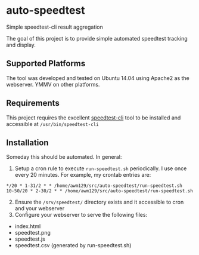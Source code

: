# auto-speedtest
Simple speedtest-cli result aggregation

The goal of this project is to provide simple automated speedtest tracking and display.

Supported Platforms
-------------------
The tool was developed and tested on Ubuntu 14.04 using Apache2 as the webserver. YMMV on other platforms.

Requirements
------------
This project requires the excellent [speedtest-cli](https://github.com/sivel/speedtest-cli) tool to be installed and accessible at `/usr/bin/speedtest-cli`

Installation
------------

Someday this should be automated. In general:

1. Setup a cron rule to execute `run-speedtest.sh` periodically. I use once every 20 minutes. For example, my crontab entries are:

  ```
*/20 * 1-31/2 * * /home/awm129/src/auto-speedtest/run-speedtest.sh
10-50/20 * 2-30/2 * * /home/awm129/src/auto-speedtest/run-speedtest.sh
  ```
2. Ensure the `/srv/speedtest/` directory exists and it accessible to cron and your webserver
3. Configure your webserver to serve the following files:
  * index.html
  * speedtest.png
  * speedtest.js
  * speedtest.csv (generated by run-speedtest.sh)

